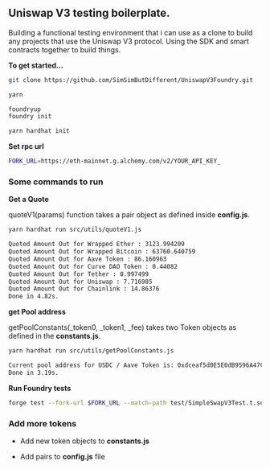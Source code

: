 ## Uniswap V3 testing boilerplate.

Building a functional testing environment that i can use as a clone to build any projects that use the Uniswap V3 protocol. Using the SDK and smart contracts together to build things.

**To get started...**

```bash
git clone https://github.com/SimSimButDifferent/UniswapV3Foundry.git

yarn

foundryup
foundry init

yarn hardhat init
```

**Set rpc url**

```bash
FORK_URL=https://eth-mainnet.g.alchemy.com/v2/YOUR_API_KEY_
```

### Some commands to run

**Get a Quote**

quoteV1(params) function takes a pair object as defined inside **config.js**.

```bash
yarn hardhat run src/utils/quoteV1.js

Quoted Amount Out for Wrapped Ether : 3123.994209
Quoted Amount Out for Wrapped Bitcoin : 63760.640759
Quoted Amount Out for Aave Token : 86.160963
Quoted Amount Out for Curve DAO Token : 0.44082
Quoted Amount Out for Tether : 0.997499
Quoted Amount Out for Uniswap : 7.716985
Quoted Amount Out for Chainlink : 14.86376
Done in 4.82s.
```

**get Pool address**

getPoolConstants(\_token0, \_token1, \_fee) takes two Token objects as defined in the **constants.js**.

```bash
yarn hardhat run src/utils/getPoolConstants.js

Current pool address for USDC / Aave Token is: 0xdceaf5d0E5E0dB9596A47C0c4120654e80B1d706
Done in 3.19s.
```

**Run Foundry tests**

```bash
forge test --fork-url $FORK_URL --match-path test/SimpleSwapV3Test.t.sol -vv
```

### Add more tokens

-   Add new token objects to **constants.js**

-   Add pairs to **config.js** file
